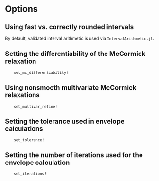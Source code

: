 # Options

## Using fast vs. correctly rounded intervals
By default, validated interval arithmetic is used via `IntervalArithmetic.jl`.

## Setting the differentiability of the McCormick relaxation
```@docs
    set_mc_differentiability!
```

## Using nonsmooth multivariate McCormick relaxations
```@docs
    set_multivar_refine!
```

## Setting the tolerance used in envelope calculations
```@docs
    set_tolerance!
```

## Setting the number of iterations used for the envelope calculation
```@docs
    set_iterations!
```
